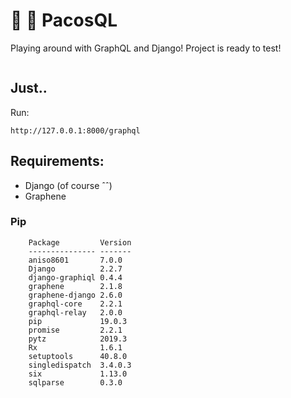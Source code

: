 # :diamond_shape_with_a_dot_inside: :snake: PacosQL

Playing around with GraphQL and Django!
Project is ready to test!

<img src="https://i.giphy.com/media/l2Je1Yvi3YbdhyWkw/source.gif" alt="">


## Just..

Run:

    http://127.0.0.1:8000/graphql

## Requirements:

-   Django (of course ˆˆ)
-   Graphene
       
### Pip
        
        Package         Version
        --------------- -------
        aniso8601       7.0.0  
        Django          2.2.7  
        django-graphiql 0.4.4  
        graphene        2.1.8  
        graphene-django 2.6.0  
        graphql-core    2.2.1  
        graphql-relay   2.0.0  
        pip             19.0.3 
        promise         2.2.1  
        pytz            2019.3 
        Rx              1.6.1  
        setuptools      40.8.0 
        singledispatch  3.4.0.3
        six             1.13.0 
        sqlparse        0.3.0  




